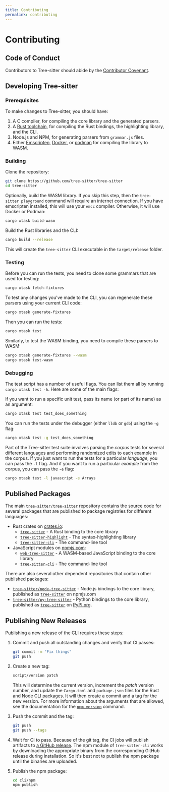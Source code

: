 ```yaml
---
title: Contributing
permalink: contributing
---
```


# Contributing

## Code of Conduct

Contributors to Tree-sitter should abide by the [Contributor Covenant](https://www.contributor-covenant.org/version/1/4/code-of-conduct).

## Developing Tree-sitter

### Prerequisites

To make changes to Tree-sitter, you should have:

1. A C compiler, for compiling the core library and the generated parsers.
2. A [Rust toolchain](https://rustup.rs/), for compiling the Rust bindings, the highlighting library, and the CLI.
3. Node.js and NPM, for generating parsers from `grammar.js` files.
4. Either [Emscripten](https://emscripten.org/), [Docker](https://www.docker.com/), or [podman](https://podman.io/) for compiling the library to WASM.

### Building

Clone the repository:

```sh
git clone https://github.com/tree-sitter/tree-sitter
cd tree-sitter
```

Optionally, build the WASM library. If you skip this step, then the `tree-sitter playground` command will require an internet connection. If you have emscripten installed, this will use your `emcc` compiler. Otherwise, it will use Docker or Podman:

```sh
cargo xtask build-wasm
```

Build the Rust libraries and the CLI:

```sh
cargo build --release
```

This will create the `tree-sitter` CLI executable in the `target/release` folder.

### Testing

Before you can run the tests, you need to clone some grammars that are used for testing:

```sh
cargo xtask fetch-fixtures
```

To test any changes you've made to the CLI, you can regenerate these parsers using your current CLI code:

```sh
cargo xtask generate-fixtures
```

Then you can run the tests:

```sh
cargo xtask test
```

Similarly, to test the WASM binding, you need to compile these parsers to WASM:

```sh
cargo xtask generate-fixtures --wasm
cargo xtask test-wasm
```

### Debugging

The test script has a number of useful flags. You can list them all by running `cargo xtask test -h`. Here are some of the main flags:

If you want to run a specific unit test, pass its name (or part of its name) as an argument:

```sh
cargo xtask test test_does_something
```

You can run the tests under the debugger (either `lldb` or `gdb`) using the `-g` flag:

```sh
cargo xtask test -g test_does_something
```

Part of the Tree-sitter test suite involves parsing the _corpus_ tests for several different languages and performing randomized edits to each example in the corpus. If you just want to run the tests for a particular _language_, you can pass the `-l` flag. And if you want to run a particular _example_ from the corpus, you can pass the `-e` flag:

```sh
cargo xtask test -l javascript -e Arrays
```

## Published Packages

The main [`tree-sitter/tree-sitter`](https://github.com/tree-sitter/tree-sitter) repository contains the source code for several packages that are published to package registries for different languages:

* Rust crates on [crates.io](https://crates.io):
  * [`tree-sitter`](https://crates.io/crates/tree-sitter) - A Rust binding to the core library
  * [`tree-sitter-highlight`](https://crates.io/crates/tree-sitter-highlight) - The syntax-highlighting library
  * [`tree-sitter-cli`](https://crates.io/crates/tree-sitter-cli) - The command-line tool
* JavaScript modules on [npmjs.com](https://npmjs.com):
  * [`web-tree-sitter`](https://www.npmjs.com/package/web-tree-sitter) - A WASM-based JavaScript binding to the core library
  * [`tree-sitter-cli`](https://www.npmjs.com/package/tree-sitter-cli) - The command-line tool

There are also several other dependent repositories that contain other published packages:

* [`tree-sitter/node-tree-sitter`](https://github.com/tree-sitter/node-tree-sitter) - Node.js bindings to the core library, published as [`tree-sitter`](https://www.npmjs.com/package/tree-sitter) on npmjs.com
* [`tree-sitter/py-tree-sitter`](https://github.com/tree-sitter/py-tree-sitter) - Python bindings to the core library, published as [`tree-sitter`](https://pypi.org/project/tree-sitter) on [PyPI.org](https://pypi.org).

## Publishing New Releases

Publishing a new release of the CLI requires these steps:

1. Commit and push all outstanding changes and verify that CI passes:

   ```sh
   git commit -m "Fix things"
   git push
   ```

2. Create a new tag:

   ```sh
   script/version patch
   ```

   This will determine the current version, increment the _patch_ version number, and update the `Cargo.toml` and `package.json` files for the Rust and Node CLI packages. It will then create a commit and a tag for the new version. For more information about the arguments that are allowed, see the documentation for the [`npm version`](https://docs.npmjs.com/cli/version) command.

3. Push the commit and the tag:

   ```sh
   git push
   git push --tags
   ```

4. Wait for CI to pass. Because of the git tag, the CI jobs will publish artifacts to [a GitHub release](https://github.com/tree-sitter/tree-sitter/releases). The npm module of `tree-sitter-cli` works by downloading the appropriate binary from the corresponding GitHub release during installation. So it's best not to publish the npm package until the binaries are uploaded.

5. Publish the npm package:

   ```sh
   cd cli/npm
   npm publish
   ```

